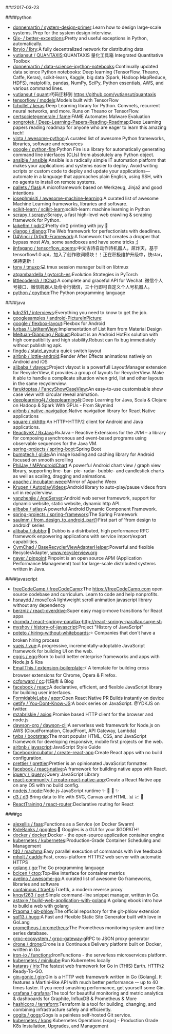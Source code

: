 ###2017-03-23

####python
* [donnemartin / system-design-primer](https://github.com/donnemartin/system-design-primer):Learn how to design large-scale systems. Prep for the system design interview.
* [Qix- / better-exceptions](https://github.com/Qix-/better-exceptions):Pretty and useful exceptions in Python, automatically.
* [lbryio / lbry](https://github.com/lbryio/lbry):A fully decentralized network for distributing data
* [yutiansut / QUANTAXIS](https://github.com/yutiansut/QUANTAXIS):QUANTAXIS 量化工具箱 Integrated Quantitative Toolbox
* [donnemartin / data-science-ipython-notebooks](https://github.com/donnemartin/data-science-ipython-notebooks):Continually updated data science Python notebooks: Deep learning (TensorFlow, Theano, Caffe, Keras), scikit-learn, Kaggle, big data (Spark, Hadoop MapReduce, HDFS), matplotlib, pandas, NumPy, SciPy, Python essentials, AWS, and various command lines.
* [yutiansut / quant](https://github.com/yutiansut/quant):代码迁移到 https://github.com/yutiansut/quantaxis
* [tensorflow / models](https://github.com/tensorflow/models):Models built with TensorFlow
* [fchollet / keras](https://github.com/fchollet/keras):Deep Learning library for Python. Convnets, recurrent neural networks, and more. Runs on Theano or TensorFlow.
* [certsocietegenerale / fame](https://github.com/certsocietegenerale/fame):FAME Automates Malware Evaluation
* [songrotek / Deep-Learning-Papers-Reading-Roadmap](https://github.com/songrotek/Deep-Learning-Papers-Reading-Roadmap):Deep Learning papers reading roadmap for anyone who are eager to learn this amazing tech!
* [vinta / awesome-python](https://github.com/vinta/awesome-python):A curated list of awesome Python frameworks, libraries, software and resources
* [google / python-fire](https://github.com/google/python-fire):Python Fire is a library for automatically generating command line interfaces (CLIs) from absolutely any Python object.
* [ansible / ansible](https://github.com/ansible/ansible):Ansible is a radically simple IT automation platform that makes your applications and systems easier to deploy. Avoid writing scripts or custom code to deploy and update your applications— automate in a language that approaches plain English, using SSH, with no agents to install on remote systems.
* [pallets / flask](https://github.com/pallets/flask):A microframework based on Werkzeug, Jinja2 and good intentions
* [josephmisiti / awesome-machine-learning](https://github.com/josephmisiti/awesome-machine-learning):A curated list of awesome Machine Learning frameworks, libraries and software.
* [scikit-learn / scikit-learn](https://github.com/scikit-learn/scikit-learn):scikit-learn: machine learning in Python
* [scrapy / scrapy](https://github.com/scrapy/scrapy):Scrapy, a fast high-level web crawling & scraping framework for Python.
* [laike9m / pdir2](https://github.com/laike9m/pdir2):Pretty dir() printing with joy 🍺
* [django / django](https://github.com/django/django):The Web framework for perfectionists with deadlines.
* [D4Vinci / Dr0p1t-Framework](https://github.com/D4Vinci/Dr0p1t-Framework):A framework that creates a dropper that bypass most AVs, some sandboxes and have some tricks ;)
* [jinfagang / tensorflow_poems](https://github.com/jinfagang/tensorflow_poems):中文古诗自动作诗机器人，屌炸天，基于tensorflow1.0 api，加入了创作歌词模块！！正在积极维护升级中，快star，保持更新！
* [tony / tmuxp](https://github.com/tony/tmuxp):💻 tmux session manager built on libtmux
* [atgambardella / pytorch-es](https://github.com/atgambardella/pytorch-es):Evolution Strategies in PyTorch
* [littlecodersh / ItChat](https://github.com/littlecodersh/ItChat):A complete and graceful API for Wechat. 微信个人号接口、微信机器人及命令行微信，三十行即可自定义个人号机器人。
* [python / cpython](https://github.com/python/cpython):The Python programming language

####java
* [kdn251 / interviews](https://github.com/kdn251/interviews):Everything you need to know to get the job.
* [googlesamples / android-PictureInPicture](https://github.com/googlesamples/android-PictureInPicture):
* [google / flexbox-layout](https://github.com/google/flexbox-layout):Flexbox for Android
* [lurbas / ListItemView](https://github.com/lurbas/ListItemView):Implementation of List Item from Material Design
* [Meituan-Dianping / Robust](https://github.com/Meituan-Dianping/Robust):Robust is an Android HotFix solution with high compatibility and high stability.Robust can fix bug immediately without publishing apk.
* [fingdo / stateLayout](https://github.com/fingdo/stateLayout):a quick switch layout
* [airbnb / lottie-android](https://github.com/airbnb/lottie-android):Render After Effects animations natively on Android and iOS
* [alibaba / vlayout](https://github.com/alibaba/vlayout):Project vlayout is a powerfull LayoutManager extension for RecyclerView, it provides a group of layouts for RecyclerView. Make it able to handle a complicate situation when grid, list and other layouts in the same recyclerview.
* [faruktoptas / FancyShowCaseView](https://github.com/faruktoptas/FancyShowCaseView):An easy-to-use customisable show case view with circular reveal animation.
* [deeplearning4j / deeplearning4j](https://github.com/deeplearning4j/deeplearning4j):Deep Learning for Java, Scala & Clojure on Hadoop & Spark With GPUs - From Skymind
* [airbnb / native-navigation](https://github.com/airbnb/native-navigation):Native navigation library for React Native applications
* [square / okhttp](https://github.com/square/okhttp):An HTTP+HTTP/2 client for Android and Java applications.
* [ReactiveX / RxJava](https://github.com/ReactiveX/RxJava):RxJava – Reactive Extensions for the JVM – a library for composing asynchronous and event-based programs using observable sequences for the Java VM.
* [spring-projects / spring-boot](https://github.com/spring-projects/spring-boot):Spring Boot
* [bumptech / glide](https://github.com/bumptech/glide):An image loading and caching library for Android focused on smooth scrolling
* [PhilJay / MPAndroidChart](https://github.com/PhilJay/MPAndroidChart):A powerful Android chart view / graph view library, supporting line- bar- pie- radar- bubble- and candlestick charts as well as scaling, dragging and animations.
* [apache / incubator-weex](https://github.com/apache/incubator-weex):Mirror of Apache Weex
* [Krupen / AutoplayVideos](https://github.com/Krupen/AutoplayVideos):Android library to auto-play/pause videos from url in recyclerview.
* [yanzhenjie / AndServer](https://github.com/yanzhenjie/AndServer):Android web server framework, support for dynamic website, static website, dynamic http API.
* [alibaba / atlas](https://github.com/alibaba/atlas):A powerful Android Dynamic Component Framework.
* [spring-projects / spring-framework](https://github.com/spring-projects/spring-framework):The Spring Framework
* [saulmm / from_design_to_android_part1](https://github.com/saulmm/from_design_to_android_part1):First part of 'from design to android' series
* [alibaba / dubbo](https://github.com/alibaba/dubbo):📢 Dubbo is a distributed, high performance RPC framework enpowering applications with service import/export capabilities.
* [CymChad / BaseRecyclerViewAdapterHelper](https://github.com/CymChad/BaseRecyclerViewAdapterHelper):Powerful and flexible RecyclerAdapter, www.recyclerview.org
* [naver / pinpoint](https://github.com/naver/pinpoint):Pinpoint is an open source APM (Application Performance Management) tool for large-scale distributed systems written in Java.

####javascript
* [freeCodeCamp / freeCodeCamp](https://github.com/freeCodeCamp/freeCodeCamp):The https://freeCodeCamp.com open source codebase and curriculum. Learn to code and help nonprofits.
* [hsnaydd / moveTo](https://github.com/hsnaydd/moveTo):A lightweight scroll animation javascript library without any dependency
* [berzniz / react-overdrive](https://github.com/berzniz/react-overdrive):Super easy magic-move transitions for React apps
* [drcmda / react-springy-parallax](https://github.com/drcmda/react-springy-parallax):http://react-springy-parallax.surge.sh
* [myshov / history-of-javascript](https://github.com/myshov/history-of-javascript):Project "History of JavaScript"
* [poteto / hiring-without-whiteboards](https://github.com/poteto/hiring-without-whiteboards):⭐️ Companies that don't have a broken hiring process
* [vuejs / vue](https://github.com/vuejs/vue):A progressive, incrementally-adoptable JavaScript framework for building UI on the web.
* [eggjs / egg](https://github.com/eggjs/egg):Born to build better enterprise frameworks and apps with Node.js & Koa
* [EmailThis / extension-boilerplate](https://github.com/EmailThis/extension-boilerplate):⚡️ A template for building cross browser extensions for Chrome, Opera & Firefox.
* [ccforward / cc](https://github.com/ccforward/cc):代码库 & Blog
* [facebook / react](https://github.com/facebook/react):A declarative, efficient, and flexible JavaScript library for building user interfaces.
* [FormidableLabs / appr](https://github.com/FormidableLabs/appr):Open React Native PR Builds instantly on device
* [getify / You-Dont-Know-JS](https://github.com/getify/You-Dont-Know-JS):A book series on JavaScript. @YDKJS on twitter.
* [mzabriskie / axios](https://github.com/mzabriskie/axios):Promise based HTTP client for the browser and node.js
* [dawson-org / dawson-cli](https://github.com/dawson-org/dawson-cli):A serverless web framework for Node.js on AWS (CloudFormation, CloudFront, API Gateway, Lambda)
* [twbs / bootstrap](https://github.com/twbs/bootstrap):The most popular HTML, CSS, and JavaScript framework for developing responsive, mobile first projects on the web.
* [airbnb / javascript](https://github.com/airbnb/javascript):JavaScript Style Guide
* [facebookincubator / create-react-app](https://github.com/facebookincubator/create-react-app):Create React apps with no build configuration.
* [prettier / prettier](https://github.com/prettier/prettier):Prettier is an opinionated JavaScript formatter.
* [facebook / react-native](https://github.com/facebook/react-native):A framework for building native apps with React.
* [jquery / jquery](https://github.com/jquery/jquery):jQuery JavaScript Library
* [react-community / create-react-native-app](https://github.com/react-community/create-react-native-app):Create a React Native app on any OS with no build config.
* [nodejs / node](https://github.com/nodejs/node):Node.js JavaScript runtime ✨ 🐢 🚀 ✨
* [d3 / d3](https://github.com/d3/d3):Bring data to life with SVG, Canvas and HTML. 📊 📈 🎉
* [ReactTraining / react-router](https://github.com/ReactTraining/react-router):Declarative routing for React

####go
* [alexellis / faas](https://github.com/alexellis/faas):Functions as a Service (on Docker Swarm)
* [KyleBanks / goggles](https://github.com/KyleBanks/goggles):🔭 Goggles is a GUI for your $GOPATH!
* [docker / docker](https://github.com/docker/docker):Docker - the open-source application container engine
* [kubernetes / kubernetes](https://github.com/kubernetes/kubernetes):Production-Grade Container Scheduling and Management
* [fd0 / machma](https://github.com/fd0/machma):Easy parallel execution of commands with live feedback
* [mholt / caddy](https://github.com/mholt/caddy):Fast, cross-platform HTTP/2 web server with automatic HTTPS
* [golang / go](https://github.com/golang/go):The Go programming language
* [bcicen / ctop](https://github.com/bcicen/ctop):Top-like interface for container metrics
* [avelino / awesome-go](https://github.com/avelino/awesome-go):A curated list of awesome Go frameworks, libraries and software
* [containous / traefik](https://github.com/containous/traefik):Træfɪk, a modern reverse proxy
* [knqyf263 / pet](https://github.com/knqyf263/pet):Simple command-line snippet manager, written in Go.
* [astaxie / build-web-application-with-golang](https://github.com/astaxie/build-web-application-with-golang):A golang ebook intro how to build a web with golang
* [Praqma / git-phlow](https://github.com/Praqma/git-phlow):The official repository for the git-phlow extension
* [spf13 / hugo](https://github.com/spf13/hugo):A Fast and Flexible Static Site Generator built with love in GoLang
* [prometheus / prometheus](https://github.com/prometheus/prometheus):The Prometheus monitoring system and time series database.
* [grpc-ecosystem / grpc-gateway](https://github.com/grpc-ecosystem/grpc-gateway):gRPC to JSON proxy generator
* [drone / drone](https://github.com/drone/drone):Drone is a Continuous Delivery platform built on Docker, written in Go
* [iron-io / functions](https://github.com/iron-io/functions):IronFunctions - the serverless microservices platform.
* [kubernetes / minikube](https://github.com/kubernetes/minikube):Run Kubernetes locally
* [kataras / iris](https://github.com/kataras/iris):The fastest web framework for Go in (THIS) Earth. HTTP/2 Ready-To-GO.
* [gin-gonic / gin](https://github.com/gin-gonic/gin):Gin is a HTTP web framework written in Go (Golang). It features a Martini-like API with much better performance -- up to 40 times faster. If you need smashing performance, get yourself some Gin.
* [grafana / grafana](https://github.com/grafana/grafana):The tool for beautiful monitoring and metric analytics & dashboards for Graphite, InfluxDB & Prometheus & More
* [hashicorp / terraform](https://github.com/hashicorp/terraform):Terraform is a tool for building, changing, and combining infrastructure safely and efficiently.
* [gogits / gogs](https://github.com/gogits/gogs):Gogs is a painless self-hosted Git service.
* [kubernetes / kops](https://github.com/kubernetes/kops):Kubernetes Operations (kops) - Production Grade K8s Installation, Upgrades, and Management
